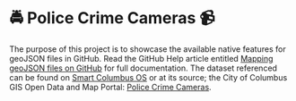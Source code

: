 # :oncoming_police_car: Police Crime Cameras :video_camera:
The purpose of this project is to showcase the available native features for geoJSON files in GitHub.
Read the GitHub Help article entitled [Mapping geoJSON files on GitHub](https://help.github.com/en/articles/mapping-geojson-files-on-github) for full documentation. The dataset referenced can be found on [Smart Columbus OS](https://www.smartcolumbusos.com/data) or at its source; the City of Columbus GIS Open Data and Map Portal: [Police Crime Cameras](http://opendata.columbus.gov/datasets/66d7824d67f84de29e0c46ef8d88f1b7_2).
